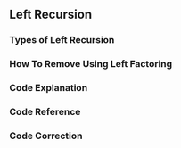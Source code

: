 ## Left Recursion
### Types of Left Recursion
### How To Remove Using Left Factoring
### Code Explanation
### Code Reference
### Code Correction
